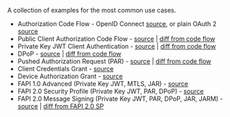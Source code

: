A collection of examples for the most common use cases.

- Authorization Code Flow - OpenID Connect [source](code.ts), or plain OAuth 2 [source](oauth.ts)
- Public Client Authorization Code Flow - [source](public.ts) | [diff from code flow](public.diff)
- Private Key JWT Client Authentication - [source](private_key_jwt.ts) | [diff from code flow](private_key_jwt.diff)
- DPoP - [source](dpop.ts) | [diff from code flow](dpop.diff)
- Pushed Authorization Request (PAR) - [source](par.ts) | [diff from code flow](par.diff)
- Client Credentials Grant - [source](client_credentials.ts)
- Device Authorization Grant - [source](device_authorization_grant.ts)
- FAPI 1.0 Advanced (Private Key JWT, MTLS, JAR) - [source](fapi1-advanced.ts)
- FAPI 2.0 Security Profile (Private Key JWT, PAR, DPoP) - [source](fapi2.ts)
- FAPI 2.0 Message Signing (Private Key JWT, PAR, DPoP, JAR, JARM) - [source](fapi2-message-signing.ts) | [diff from FAPI 2.0 SP](fapi2-message-signing.diff)
